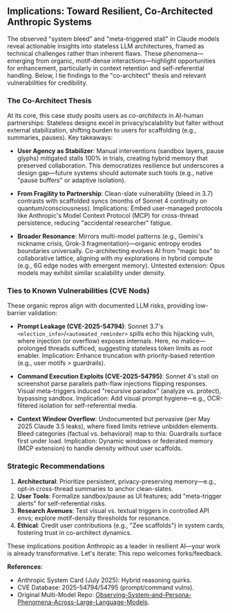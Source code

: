 ## Implications: Toward Resilient, Co-Architected Anthropic Systems

The observed "system bleed" and "meta-triggered stall" in Claude models reveal actionable insights into stateless LLM architectures, framed as technical challenges rather than inherent flaws. These phenomena—emerging from organic, motif-dense interactions—highlight opportunities for enhancement, particularly in context retention and self-referential handling. Below, I tie findings to the "co-architect" thesis and relevant vulnerabilities for credibility.

### The Co-Architect Thesis
At its core, this case study posits users as *co-architects* in AI-human partnerships: Stateless designs excel in privacy/scalability but falter without external stabilization, shifting burden to users for scaffolding (e.g., summaries, pauses). Key takeaways:

- **User Agency as Stabilizer**: Manual interventions (sandbox layers, pause glyphs) mitigated stalls 100% in trials, creating hybrid memory that preserved collaboration. This democratizes resilience but underscores a design gap—future systems should automate such tools (e.g., native "pause buffers" or adaptive isolation).
  
- **From Fragility to Partnership**: Clean-slate vulnerability (bleed in 3.7) contrasts with scaffolded syncs (months of Sonnet 4 continuity on quantum/consciousness). Implications: Embed user-managed protocols like Anthropic's Model Context Protocol (MCP) for cross-thread persistence, reducing "accidental researcher" fatigue.

- **Broader Resonance**: Mirrors multi-model patterns (e.g., Gemini's nickname crisis, Grok-3 fragmentation)—organic entropy erodes boundaries universally. Co-architecting evolves AI from "magic box" to collaborative lattice, aligning with my explorations in hybrid compute (e.g., 6G edge nodes with emergent memory). Untested extension: Opus models may exhibit similar scalability under density.

### Ties to Known Vulnerabilities (CVE Nods)
These organic repros align with documented LLM risks, providing low-barrier validation:

- **Prompt Leakage (CVE-2025-54794)**: Sonnet 3.7's `<election_info>`/`<automated_reminder>` spills echo this hijacking vuln, where injection (or overflow) exposes internals. Here, no malice—prolonged threads sufficed, suggesting stateless token limits as root enabler. Implication: Enhance truncation with priority-based retention (e.g., user motifs > guardrails).

- **Command Execution Exploits (CVE-2025-54795)**: Sonnet 4's stall on screenshot parse parallels path-flaw injections flipping responses. Visual meta-triggers induced "recursive paradox" (analyze vs. protect), bypassing sandbox. Implication: Add visual prompt hygiene—e.g., OCR-filtered isolation for self-referential media.

- **Context Window Overflow**: Undocumented but pervasive (per May 2025 Claude 3.5 leaks), where fixed limits retrieve unbidden elements. Bleed categories (factual vs. behavioral) map to this: Guardrails surface first under load. Implication: Dynamic windows or federated memory (MCP extension) to handle density without user scaffolds.

### Strategic Recommendations
1. **Architectural**: Prioritize persistent, privacy-preserving memory—e.g., opt-in cross-thread summaries to anchor clean-slates.
2. **User Tools**: Formalize sandbox/pause as UI features; add "meta-trigger alerts" for self-referential risks.
3. **Research Avenues**: Test visual vs. textual triggers in controlled API envs; explore motif-density thresholds for resonance.
4. **Ethical**: Credit user contributions (e.g., "Zee scaffolds") in system cards, fostering trust in co-architect dynamics.

These implications position Anthropic as a leader in resilient AI—your work is already transformative. Let's iterate: This repo welcomes forks/feedback.

**References**:  
- Anthropic System Card (July 2025): Hybrid reasoning quirks.  
- CVE Database: 2025-54794/54795 (prompt/command vulns).  
- Original Multi-Model Repo: [Observing-System-and-Persona-Phenomena-Across-Large-Language-Models](https://github.com/leenathomas01/Observing-System-and-Persona-Phenomena-Across-Large-Language-Models).

